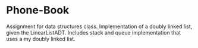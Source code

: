 # Phone-Book

Assignment for data structures class. Implementation of a doubly linked list, given the LinearListADT. Includes stack and queue implementation that uses a my doubly linked list. 
